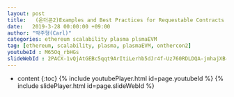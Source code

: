 ```yaml
---
layout: post
title:   (온더콘2)Examples and Best Practices for Requestable Contracts
date:   2019-3-28 00:00:00 +09:00
author: "박주형(Carl)"
categories: ethereum scalability plasma plsmaEVM
tag: [ethereum, scalability, plasma, plasmaEVM, onthercon2]
youtubeId : M65Oq_rbHGs
slideWebId : 2PACX-1vQjAtGEBc5qqt9ArItiLerhb5dJr4f-Uz760RDLDQA-jmhajXB-98MaScD3_oh6sR_4IKljkBX1xAAT
---
```

* content
{:toc}
{% include youtubePlayer.html id=page.youtubeId %}
{% include slidePlayer.html id=page.slideWebId %}
